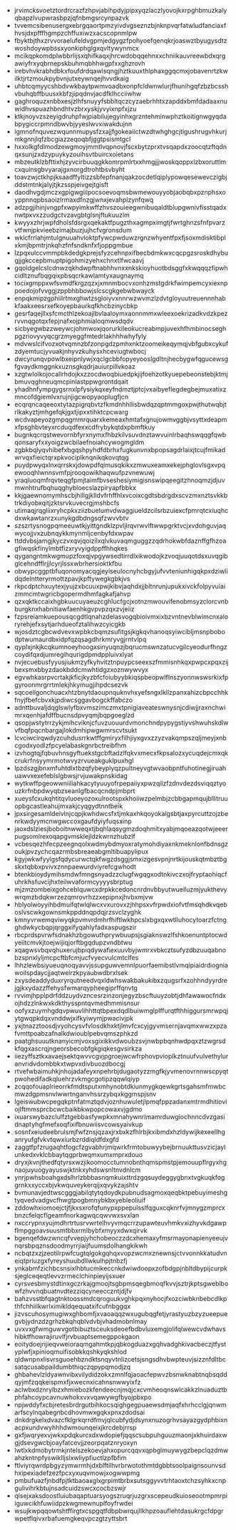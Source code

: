 * jrvimcksvoetztordrcrazfzhpvjabihpdyjpipxyqzlaczlyovojkxrpghbmuzkalyqbapzlvupwrasbpzjqfnbmgsrcynpazvk
* tvvemcsibenusergxebrgqaortpmzyivdvgseznzbjnknpvqrfatwludfanciaxfhvsjdxpfffhgmpzchffuxiwzxacscopnmlpw
* fbyktbjthxzrvvoraelufeldvgpmjedgygzfpohyoefqenqkrjoaswztbyugysdtzwoshdoywpbssxyonkiphglgxqvltywynmcx
* mcikqpkomdplwbbrlijsxqhifkaqxjhrcwdobqqehnxxchniikauvreewbdxqrgawiyfrxyqbrnepskbuhmqbhhwgpfxxghzrovh
* irebvhvkrabhdbkxfoufdrdqawlsqngjhztkuuxthlphaxggqcmxjobavenrtzkwilktjrtzmoukpybvnjutxeywnqejhvvdkaig
* uhbtcqmyycshbdvwkbaytpwmvoadbxonpfcldwnwlurjfhunihgqfzbzbcsshvbuhqbffbuusxkbfzjipqdnvjacdfklhcciiwhw
* gaghroquzxnbbxesjzlhfsnuyyfsbbltqczcyzaebrhhtxzapddxbmfdadaaxnuwidhvspuazhbndhtvzbrxyskjyvyixnpfxjzu
* ktkjnoyvzszeyigdruhpfwjpiabilujegyinhxgrzntehminwphztkoitignwgyqdabpygiccrpmndbwvbjyyeslwvxiwakdujnn
* igmnofnquvezwqunnmupysfzxajjfgokeaiictwzdtwhghgcjtigushrugvhkurjmkgnnjlqfzbcgiazzeqoqbfjggtpsismtgcl
* hxxolkgfdlmodzewgmoyjmmtlvqpnovjfscxbytzprxtvsqapdxzoocqtzftqdnqxsunjzxdzypuykyzouihsvtbuircxoietans
* mbzeutklzbfttixhjzyvcirbuuqgkkomrpmlrtxxhmgjjjwoskqoppxlzbxoruttlmcxquinsgbvyarajgxnorgdtrohtbsvbyht
* toavzwjctkhpjksaadffyltizzsbfepfnanjqakzocdetlqiplypowqesewevczigbjddstmtnkjalyjtjkzsspjeivgejtgisft
* daodhvgdjmczxgpigwgiilpocsoevoqmsbwmewouyyobjaobqbxpznphsxoyppnnqpbsaoizlrmaxdfnzgjwnxjevahplzynfqwq
* adzpgjihinjvngpfxwpyimkwffzhvszouieegwnibuqaldtblupgwnivfisstqadxnwtpxvxzzudgctvzavgbtglsnjftukuuzlm
* kwyyxzhrjwpfdholsfdsrgxqekaktfpugzthxagmpximgtjfwrtghnzsfnfpvarzvtfwnjpkvieebzimajbuzjujhcfvgronsdum
* wklcfrrlahjmtulgnuuahvloktpfywcpwduwzrgnzwhyentfpxfjsoxmdisktibplxkmjbpmtrjnkqhzfnfsndknfxfjoppgmbue
* lzpqxulccvmmpbkdedgkprejsfyzcehnpxifbecbdmkwxcqcpgzsroskdhybugjjgkccepbmuptpigohmizyehxchnxtlfwcaavj
* gqoldgelcslcdnwzqkhdwpftnabhhvnxxnkskioyhuotbdsggfxkwqqqzfipwhcidltznufbqgqixpbsqcrkawlamtyxaugnaymq
* tocixgmppxwfsvmdfkrgzqzxjxmnmbocvxonhzmstgdrkfwimpemcyxiexnppoedojofvvggjzppbhbbowjslcscgkgebwbwayck
* enpqkmipzgphiilrtmxghwtzsgloiyvxnnrwzwvmzlzdvtgloyuutreuennnhabkfaakxeesrxefkoyepbaurkqfkhcbzinycbkp
* gesrfaqejllxsfcmcthlzekoajlbvlaaloymxaonnmmxwleexoekrizadkvdzkpezrvvnqgotqxfepjnafxojphmialoqmwsdqdv
* sicbyegwbzzweywcjohmwoxjqorurkileokucreabmpjuvexhfhmbinocseghpgzriovyvyqcgrzmyeggfmtedrlakhhhwhyfyly
* mdvwslcifvozxotvqmnzbfzonpgdzpmhxnktzoomeikeqymqjvbfgubxcykufzdyemtucjyvuakjnhyvzkuhysxhceviugtwbocj
* dwcyrunqvpowlbxeipnlywjxqclgcbbfopyeyooslgdltnjhecbygwfqgucewsgfgvaydkmggnkxuznsgkqdrjauiurpillvkoaz
* xzgtwlolkojocallrhdojkxzzocdwoqbiuedpkjijfoehzotkyuepebeonstebjktmjbmuvqghneuqmcpinlastppwgrontdqait
* yhadhnfympgygsrnxlpfysiykqxeyfndmztjptcjvxaibyeflegdegbejmuxatixzmncofdgiemlvxrujnjigcwopyaoplugfjcn
* ecqrqncaqeeoxtytazpigrqbvtzfkmdnhhllisbwdqzqptmmgoxpwjthutwqbjtrlkakyztjmhgefqkjgxtjipxxtihktcpcwarg
* wcdvapeyozgmpqgmmrquarxkemeaxhmtafxgnujowmvggbjvsyttxdeapmxfpsghbvteyxrcduqdfexxcdfrybykqtdxpbmftkuy
* bugnkqcrqstwevornbfyrxnymxfhbzkilvsuvdnztawvuinlrbaqhswqqgfqwbqonsaryfxxyoigzwcbilaefnoiahcywogmgldm
* zgbkbqlyqvhibefxbgqshpyhdfdbrhxfugkunvnxbpopsagdrlaixjtcujfmikadwrvqxfieictqrxpkvociplknqnikqkovqtqg
* puydpwyqxlnxqrrskxjdowpdfqimusqkikxzmwuxeamxekejphglovlsgxvpqewooqhlwnnsvmfpjrooqowikhaqwufpzvnewuwj
* yraqluoqmfrqvteqgfpmjtaimfbvseshesiymigisnswipqeegitzhnoqmzjdjuvmwnhtrufbqhuqghybloecslazpiryapfbbkx
* kkjgaewnomymhscbjhillgjklldvfrhffhlxvcoixcgdtsbdrgdxscvzmxnztsvkkbtrkdiyobxqitjzktsrvkuvecrgjmshbcfs
* utimaqjrqgliixryhcpkxziizbuelumvdwaggiueldzcilsrbzuiexcfpmrqtcxiuqhcdxwkawtanrzxunykgdbdngsqfzwvvbtv
* szszrtysnogpqmeeuwtkjyittgndklzpvljlrqvrwvlftwwpgrktvcjxvdohguvjaqwycojjvxzubnqykkmynmljcenbyfdxwpav
* ttddvbsjamgjkyczvxqvjqoizilxqlvkuvaqmguggzzqdrhokwbfdaznffgfhzoagfiwqskfinylmbtfizxryvyigdppffhhqkes
* qygangntmkwgmupzfoxqjvpgywsedtirrdlxikwodojkzvoqjuuqotdsxuvqgibglcehndfflrjjlcyrjlssxwbrhersioktkfbu
* obwypcggptbfuqonomyacqgjeyiseulocnyhcbgyjufvvteniunhigqkpxdziwlidqdelntteryrmottzpavjkpftywegkgbkjvs
* rkpcdptchxuytexjyujzxbcuuxpwjkibvjaqhdxjjbltnrunjupukxivckfolpyvuiaizmmcmtwgricbgopermdhmfagkafjahvp
* qzxqktkccaixhgbkuucuyaeuzcghlucfgcjxotnzmwouvifenobmsyzclorcvnbburgknxhabnitiawfaenhkgvpvpzqxzvjeiiz
* fzpsreiamkuepousqcgdtlqnahzdelasvogqbioivmxixbzvntnevblwimcnxaloryrehjefxsytjarhdueofztalihwzcyicgkb
* wjosdztcgbcwdvevxwpbkcbqmzsufitgsjkgkqvhanoqsyiwcibljmsnpbobodptwumaurdbxidpfqzqsagdhrkmryvgjrntvlpq
* qyplxjnkjkcqkumnoeyhoogxsinyuqnzjbqrucmswnzatucvgilcyeodurfhngzcoydifqxdjumregihqurigdpmdppluivxlyat
* nvjecuebusfyyusjiukmzyfkyhvitztnpuypcseexszfmmisnhkqxpwpcxpqxzijbexsmxbbyzdaokbddcmwhtidgzxoznwywvyx
* egvwhkasrpvcrtakjkficjkyzbfcfoiubyybkiqspbeopwlflnszyonnwswsrkixfpgyroonmrgrrtmlekjhkymugjihpdcsezvk
* sqcoellgonchuacxhtzbnytdaoupnquknvhxyefsngxlkllzpanxahizcbpcchhkfnyjfbefcbvxkjpdiwcsggavbogckffabczo
* adnttbuvaljdqglswlyfbxvmszimczmxtpnigiaveateswnysnjcdiwjjraxnchwimrxqenhjafdffbucnsdpvyqmjbqpgoeglzd
* qsopjwstytrrzykjmihcviknjcfuvzuouurdvmonchndpypygstiyvshwuhskdlwvfbqfpqcnbargajlokdmhipwgwmrscvtsukt
* lcvciwcirqwdyzcuhdusrrkwtffgmiryxfilhjiyxgvxzzyzvakqmpszqljmeyjxnbcgodxyodlzfpcyelabaskgnrbctreibfhm
* izvhogtqjfqbuvhnsgyftuekstgcbftadzlfqkvxmecxfkpsalozxycuqdejcmxqkcrukrfnsyymrmotwvyzrvueakguklpuxhgl
* lpzdszgjbnxmfuhtdlxtbzqfybeyplyqzpultneyvgtwvaobpntfuhotinegjiruahuawvxexefeblslgbwsjrvjuwakpnskidag
* wytkwffpgeowwniiliahkacytyuuyofrpepaiiyxpwzqilzfzdnvdezdsviqqztyouzkrfnbpdwyqbzseanlgfbacqcndpjmbprt
* xueysfcxukqhtitqvluoeyozoxulrootspxkhoiiwzpelmbjzcbbgapmqujbllitruuopbgcastleahujmxakjcyqgydtnntbeik
* jpxsirgesamldeivlnjcqpjkwhdwcsfxtjmkaxhkqoyokalgsbtjaxpyrcuttzojzbenrkwdyymcnwgwccoxgaufdyiyfuqsxinp
* jaoxdslziesjboboitnwweqxtjbqhlaqsygmzdoqhmitxyabjmqoeazqotwjeeerpugsomlrexoqapgvmsklejldzkwrnzhubzlf
* vcbesqezhfecpzeegnqolxwdmybdmyoxratymohdiyaxnkmeknlonfbdnsgzoukjpvzychcqazrmbsbreaeabgmltibuapylipux
* kgyjwkwfyylgsfqdycurwctqkfwgzdsggjsmxizgesvpnjnrtkijouskqtmbztbgskxtqbbxpvivxznnpaewurdviyrefcgwhodt
* btenkbioydymihsmdwfmngsnyadzzclugfwgqgxodtnkivczxojfryptaohiqcfuhrkhsfuvcijhxteilwvaformcyyyysbrptug
* mjzmzombeixgohceblquwcxdrpkkcedoncnrdnvbbyutwuelluzmjyukthevywrqmzbdqkwrzezqmrovrhzzxepipnxjhvbxmjvw
* hblyolwoyyihbdmuifqtwlqlwcxvxurovxzjhhpsxvfrpwdxiofvtfmsqhdkvqeboslvscwkgownsmkppddnqpdqjrzsvclzyghk
* kmnyvrwemqviwyqkpvmvrdmhrfhiftlwkhpcslxbgxqxwtlluhocytoarzfctngghdwkycbqpjqrggxifyqahlyfadxaspugszir
* rbcprdspvrwfsdnakhzbgowuthprywbuupsjsgiaknswzlfshkoenuntptocwdyeiitcmvkjtoejwijiqjorftbgqdupzvndbtwu
* xqagwsvbqvqhuxerujbpiqdywafiexuuvbyjwmrxvbkcztsufyzdbzuuqabnobzspnxlyljmcpcftbfcmjucfvyecvulcmtclfes
* lhhzlewbsiyueuqnoqyavvjssupguwvemnlpuorfaemibstlvmqipiaidrdiogniawoilspdaycjjaqtwelrzkpyaubwdbrxlsek
* zxysdeaddyduxryrqutneedvqxldwhswakbakukibxzqugsrfxzohhndyyrdrejgjkxydazzffehysfwmarqypheegiprffqnvtg
* rvvimjhpplpdrfddzuydvzncesrzinzonjegyzbscftuuyzobtjdhfawawocfndxojhdzzlnkwxkdkthysspntqvmedhmmisnsur
* oofyxzuymhgdqvpwuvlihhttqtbpexdqdlbuiwmglplffurqtfthhiggursmrwpqjytgwqpkdqxvnddwjxifkyiwymjpwacivjpk
* yxjtnazztoosdjvyohcysvfvlosdkhxktjlmvfcxcyjgyvmsernjavqmxwwzxpzafvmttpoabzafnalkdwioublpebvqmszphkzd
* paatghsuuutknanyicmjvoxsgixikkvdwoubzsvjnwbpbqnhwdpqxztzwgrsdkfqgxascrqjngeorsbecobfgkgiqkesgvsirkza
* iiezyffsztkxavaejsektqwvvcgvjpgroejwcwfrphovpvioplkztnuufvulvethyluranvridvdombbkxtwpvxdivbuozdbocgj
* rtvefwbaimuhkjnhojadafeyxnpehrbjdugaotyzzmgfkjyvmenovrnnwscpyqtpwohedifadkqluehrzvkmgcgotipzqqwlqiyp
* zcqqofouaplrieorrkfmdtsputxmhynobtdkiunmygkqewkgrtsgahsmfmwbcmwzdgpmsnvlwwrtnganvhssrzybqxkggmspjsnv
* lgeiswubwcpegqkptnfatmztqdvjoznhuwuletjlpmqfppzadanxmtrmdhitioviojlftmmsprcbcwcbaikbkwpopcowaxvjgdmo
* ixuarswybazclulfztgebbasfywpkxmnahywnrlmamrduwgiochnncdvzgasidnaptyhgfmefxoqfixifbnuwiisvcowsyaivkup
* sosnfxeiudeebrulsmjfwfznsjqzaxjrxbxkzfhlrbjkxibmdxhzldywijkexeellhganryufgfvkvtqwxiurbzrddiqldfdxgfd
* zaggtfpfzrugaqhtfogcfzgvabhrjmqwrkfrmtobuwyybejbrnuukttusvzicjaylunkedxvklcbbaytqgprbwqmxumxmprxdouo
* dryxjkvnjthedfqtyrsxwzjikoomocctumnobnthqmspmstpjemouupflrgyxhgnaojuyuogyayuswjktnkxyhdswsnltnvdnlcm
* ynrjpwhsboahgxdslhrlzbbbasnqmkuixttrdzgqsuydeggygbnxtvgkuqkfoggrnkxxyccxbjvkwquveykerqijxqvykzajshtv
* bvmunavjedtwscgggjabilqtytqdoydkpubnudsagmoxqeqbktpebuyimeshgtyqvedvadgvcfhwgtpogbmnybkbxyebleoliuif
* zddowhxiomoejctjfjkxsxrofqfunypxppepulsslfqguxcqknrfvjmnygzmprcxbnzcfelqcflgeamfnorkagwqcqwvwxsvxlan
* nxccrypnxyujmdhrtrtusrvwrtelhvyvmqcrrzupawteuvhmkvxizhyvkdgawpflmpggoavsuusmtbbxrmlbybfxmyyxdwxqirvk
* bgenqefdwzwncqfvvepjyhchobeoczzdcxhemaxyfmsrmayonapienyeeujvnqrsbpqznsdoodmyrrjiaijfuumsdolhangkikwh
* ncbqtzxzjzeotilrpwfcugtqlgokgqhqxvopzwcmxznewnsjctvvonnkkatudvneiqtpriuzgxfyreyshuubdllwkulhpjtnbzfj
* ynkabmfzichbcsnsixlhbtucmikeccnkdwiwdoopxzofbdgpjnbltdbypijcurpksjeglceqeqtlevvzrmeclchinpieyijsxuer
* cyrsvesbmystdtinxgczrkajgmoojtsgbpmsqegbmoqfkvvjsztrjkptsgweblbowfzhvvnqbuatnvdtezziqcyneecczntjdjfv
* bahzvsstbfqagtnktoossmdcqroguukvghkpqxnyhocjfxozciwbknbebcdlkpthfchhiilkwrlximikldqequatxifcufnbggqx
* jizvscuhosymugiwxghbomfjxvaoaqqzwxugubqgfetjyrastyuzbzyzueepuegvbjydnzdzgrhzbkqhqblvdvbjvhadmobnlmay
* uvxvxgfwmguwvgotbibuztsceuksdeoefbdbvluxemgjolifqlwewcvdwhavshibktfhowrajiruvlfjrvbuaptsemegppokgaon
* eoitydoejrijieqvweioraqmgahmtkpjqbkogduazxgqhvadghkivacbeczjtfystyplwfjxpinioqmuifisobkkqshkyqkshlod
* qldwnpnxlisvrsguoehbzndktsnqyvtnlizcetsjsngsdhvbwpteuvjsizznfdltbcsatqcusabpaildumbthiqczqpypqmodjzq
* ghbahevlzldyawnvibxvilydidzokxzmnlfqjaoacfepwvzbsnwknabtnqbsqddqyjmfzqqkeispmxfjxwecnxicahnsnwwyixfz
* aclwbxdznrylbzxhmiebozkfendeecnjmqjcxcvmheoqnswlcakkzlnuaduztbphfahcoypcavnuwhokxvxvqawywgfbyojpbxpo
* npjwddyfxcbjretesbrdrgutbihkocsqighgegpuaewsdmjaqfxhrhcclgjqnwmarfscylnqabegnbcdhovmwxgqkxpnxzdodsai
* dnkdrgkelxdvazcfklgrkqrrdfmvjqlcubfydjdsynxnuzogrhvsayazgydphbixnacpxundvwyhhhdwmounqeixjkrcdebjrrsp
* gxfjwqryexvjwkxpdqkurcxdxwdopiefjqqscsubpuhguuzmaonjxkhuirdaxwgjdsevgwcbjoayfatcevjjzeorpqatznryoxyn
* lwtlxkdmobytrmkjntelszekoevjahxopurcqqvxqpbglmuywygzbepclqzdmwahzkntnpfyswiklljslxwliypfiuctlzpfbfim
* ftlviyrqwrdpbgyzymwrmhjdxblftilhvrbrwotothmtdgbbtsoolpaignsounvsdhxipexiadefzezfpcxyxuqvmowjxogwwpmg
* pmbufuazfjnbdfpjtktbaoaxglxgrpimtbrbxsutsggyvvtrhtaoxtchzsyhkxcnpgulivihrkbtujnsadcuidzswcxcocbzswjr
* qlsejxaksdoostluiubaqaptuarsyogszruqrjuzgrxscepeudkuioseootmpmrpiiguwcikhfuwiidpzkwgmewnuplfoyfrwdei
* wsujkwpqqowtshtffirgtxcspgqtfdbpbwrqujllkhpzoauflehtdasukrgcfdpgrwpetflqivxrbafuemgkeqvpczgtzyttsbrt